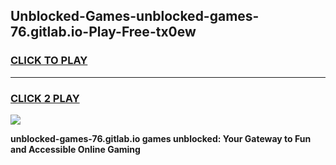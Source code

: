 
## Unblocked-Games-unblocked-games-76.gitlab.io-Play-Free-tx0ew
<h3>
<a href="https://premium76.site?title=unblocked-games-76.gitlab.io&ref=23A">CLICK TO PLAY</a></h3>
<hr>

<h3>
<a href="https://premium76.site?title=unblocked-games-76.gitlab.io&ref=23A">CLICK 2 PLAY</a>
  
</h3>

<a href="https://premium76.site?title=unblocked-games-76.gitlab.io&ref=23A"><img src="https://clearcache.store/games.png"></a>


**unblocked-games-76.gitlab.io games unblocked: Your Gateway to Fun and Accessible Online Gaming**
